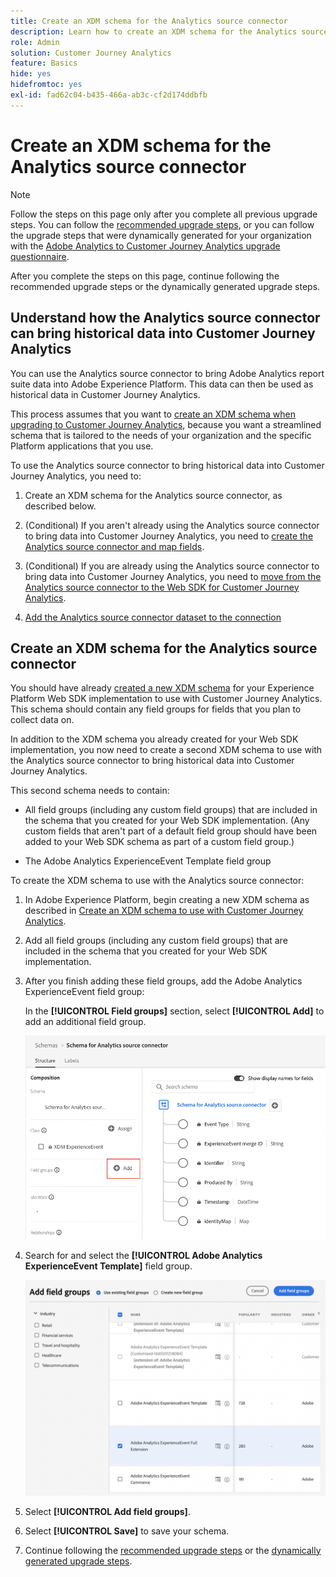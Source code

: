 ```yaml
---
title: Create an XDM schema for the Analytics source connector
description: Learn how to create an XDM schema for the Analytics source connector
role: Admin
solution: Customer Journey Analytics
feature: Basics
hide: yes
hidefromtoc: yes
exl-id: fad62c04-b435-466a-ab3c-cf2d174ddbfb
---
```

# Create an XDM schema for the Analytics source connector

>[!NOTE]
> 
>Follow the steps on this page only after you complete all previous upgrade steps. You can follow the [recommended upgrade steps](/help/getting-started/cja-upgrade/cja-upgrade-recommendations.md#recommended-upgrade-steps-for-most-organizations), or you can follow the upgrade steps that were dynamically generated for your organization with the [Adobe Analytics to Customer Journey Analytics upgrade questionnaire](https://gigazelle.github.io/cja-ttv/). 
>
>After you complete the steps on this page, continue following the recommended upgrade steps or the dynamically generated upgrade steps. 

## Understand how the Analytics source connector can bring historical data into Customer Journey Analytics

You can use the Analytics source connector to bring Adobe Analytics report suite data into Adobe Experience Platform. This data can then be used as historical data in Customer Journey Analytics.

This process assumes that you want to [create an XDM schema when upgrading to Customer Journey Analytics](/help/getting-started/cja-upgrade/cja-upgrade-schema-create.md), because you want a streamlined schema that is tailored to the needs of your organization and the specific Platform applications that you use. 

To use the Analytics source connector to bring historical data into Customer Journey Analytics, you need to: 

1. Create an XDM schema for the Analytics source connector, as described below.

1. (Conditional) If you aren't already using the Analytics source connector to bring data into Customer Journey Analytics, you need to [create the Analytics source connector and map fields](/help/getting-started/cja-upgrade/cja-upgrade-source-connector.md).

1. (Conditional) If you are already using the Analytics source connector to bring data into Customer Journey Analytics, you need to [move from the Analytics source connector to the Web SDK for Customer Journey Analytics](/help/getting-started/cja-upgrade/cja-upgrade-from-source-connector.md).

1. [Add the Analytics source connector dataset to the connection](/help/getting-started/cja-upgrade/cja-upgrade-source-connector-dataset.md)

## Create an XDM schema for the Analytics source connector

You should have already [created a new XDM schema](/help/getting-started/cja-upgrade/cja-upgrade-schema-create.md) for your Experience Platform Web SDK implementation to use with Customer Journey Analytics. This schema should contain any field groups for fields that you plan to collect data on. 

In addition to the XDM schema you already created for your Web SDK implementation, you now need to create a second XDM schema to use with the Analytics source connector to bring historical data into Customer Journey Analytics. 

This second schema needs to contain:

* All field groups (including any custom field groups) that are included in the schema that you created for your Web SDK implementation. (Any custom fields that aren't part of a default field group should have been added to your Web SDK schema as part of a custom field group.)

* The Adobe Analytics ExperienceEvent Template field group

To create the XDM schema to use with the Analytics source connector:

1. In Adobe Experience Platform, begin creating a new XDM schema as described in [Create an XDM schema to use with Customer Journey Analytics](/help/getting-started/cja-upgrade/cja-upgrade-schema-create.md).

1. Add all field groups (including any custom field groups) that are included in the schema that you created for your Web SDK implementation.

1. After you finish adding these field groups, add the Adobe Analytics ExperienceEvent field group: 

   In the **[!UICONTROL Field groups]** section, select **[!UICONTROL Add]** to add an additional field group. 

   ![Add field group to schema](assets/schema-add-field-group.png)

1. Search for and select the **[!UICONTROL Adobe Analytics ExperienceEvent Template]** field group.

   ![Add the Adobe Analytics ExperienceEvent field group](assets/schema-experienceevent.png)

1. Select **[!UICONTROL Add field groups]**.

1. Select **[!UICONTROL Save]** to save your schema.

1. Continue following the [recommended upgrade steps](/help/getting-started/cja-upgrade/cja-upgrade-recommendations.md#recommended-upgrade-steps-for-most-organizations) or the [dynamically generated upgrade steps](https://gigazelle.github.io/cja-ttv/).
